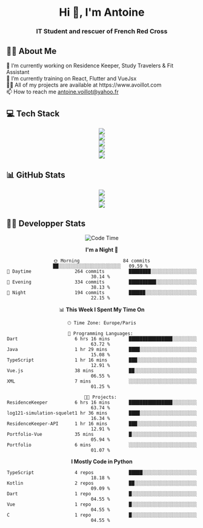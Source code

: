 <h1 align="center" text-decoration="none">Hi 👋, I'm Antoine</h1>
<h3 align="center">IT Student and rescuer of French Red Cross</h3>

  
## 👨‍🎓 About Me
  <div align="left">
🔭 I’m currently working on Residence Keeper, Study Travelers & Fit Assistant</br>
🌱 I’m currently training on React, Flutter and VueJsx</br>
👨‍💻 All of my projects are available at https://www.avoillot.com</br>
📫 How to reach me <a href=mailto:antoine.voillot@yahoo.fr >antoine.voillot@yahoo.fr</a></br>
</div>

## 💻 Tech Stack
<div align="center">
  <img src="https://skillicons.dev/icons?i=react,ts,vue,vite,js,html,css,php,symfony" /></br>
  <img src="https://skillicons.dev/icons?i=c,java,py" /></br>
  <img src="https://skillicons.dev/icons?i=discord,bots" /></br>
<img src="https://skillicons.dev/icons?i=kotlin,flutter" /></br>
  <img src="https://skillicons.dev/icons?i=androidstudio,figma,github,gitlab,postman,vscode" />
</div>

## 📊 GitHub Stats
<div align="center">

![](http://github-profile-summary-cards.vercel.app/api/cards/profile-details?username=Psykoxen&theme=dark)  <br/>
![](https://github-readme-streak-stats.herokuapp.com/?user=Psykoxen&theme=dark&hide_border=false)<br/>
![](https://github-readme-stats.vercel.app/api/top-langs/?username=Psykoxen&theme=dark&hide_border=false&include_all_commits=true&count_private=true&layout=compact)<br/>

</div>

## 👨‍💻 Developper Stats
<div align="center">

<!--START_SECTION:waka-->
![Code Time](http://img.shields.io/badge/Code%20Time-84%20hrs%2031%20mins-blue)

**I'm a Night 🦉** 

```text
🌞 Morning                84 commits          ██░░░░░░░░░░░░░░░░░░░░░░░   09.59 % 
🌆 Daytime                264 commits         ████████░░░░░░░░░░░░░░░░░   30.14 % 
🌃 Evening                334 commits         ██████████░░░░░░░░░░░░░░░   38.13 % 
🌙 Night                  194 commits         ██████░░░░░░░░░░░░░░░░░░░   22.15 % 
```


📊 **This Week I Spent My Time On** 

```text
🕑︎ Time Zone: Europe/Paris

💬 Programming Languages: 
Dart                     6 hrs 16 mins       ████████████████░░░░░░░░░   63.72 % 
Java                     1 hr 29 mins        ████░░░░░░░░░░░░░░░░░░░░░   15.08 % 
TypeScript               1 hr 16 mins        ███░░░░░░░░░░░░░░░░░░░░░░   12.91 % 
Vue.js                   38 mins             ██░░░░░░░░░░░░░░░░░░░░░░░   06.55 % 
XML                      7 mins              ░░░░░░░░░░░░░░░░░░░░░░░░░   01.25 % 

🐱‍💻 Projects: 
ResidenceKeeper          6 hrs 16 mins       ████████████████░░░░░░░░░   63.74 % 
log121-simulation-squelet1 hr 36 mins        ████░░░░░░░░░░░░░░░░░░░░░   16.34 % 
ResidenceKeeper-API      1 hr 16 mins        ███░░░░░░░░░░░░░░░░░░░░░░   12.91 % 
Portfolio-Vue            35 mins             █░░░░░░░░░░░░░░░░░░░░░░░░   05.94 % 
Portfolio                6 mins              ░░░░░░░░░░░░░░░░░░░░░░░░░   01.07 % 
```

**I Mostly Code in Python** 

```text
TypeScript               4 repos             █████░░░░░░░░░░░░░░░░░░░░   18.18 % 
Kotlin                   2 repos             ██░░░░░░░░░░░░░░░░░░░░░░░   09.09 % 
Dart                     1 repo              █░░░░░░░░░░░░░░░░░░░░░░░░   04.55 % 
Vue                      1 repo              █░░░░░░░░░░░░░░░░░░░░░░░░   04.55 % 
C                        1 repo              █░░░░░░░░░░░░░░░░░░░░░░░░   04.55 % 
```




<!--END_SECTION:waka-->

</div>
